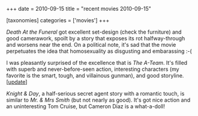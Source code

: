 +++
date = 2010-09-15
title = "recent movies 2010-09-15"

[taxonomies]
categories = ['movies']
+++

*Death At the Funeral* got excellent set-design (check the furniture)
and good camerawork, spoilt by a story that exposes its rot
halfway-through and worsens near the end. On a political note, it's sad
that the movie perpetuates the idea that homosexuality as disgusting and
embarassing :-(

I was pleasantly surprised of the excellence that is *The A-Team*. It's
filled with superb and never-before-seen action, interesting characters
(my favorite is the smart, tough, and villainous gunman), and good
storyline. [[update]]

*Knight & Day*, a half-serious secret agent story with a romantic touch,
is similar to *Mr. & Mrs Smith* (but not nearly as good). It's got nice
action and an uninteresting Tom Cruise, but Cameron Diaz is a
what-a-doll!

  [update]: http://tshepang.net/many-many-recent-movies
